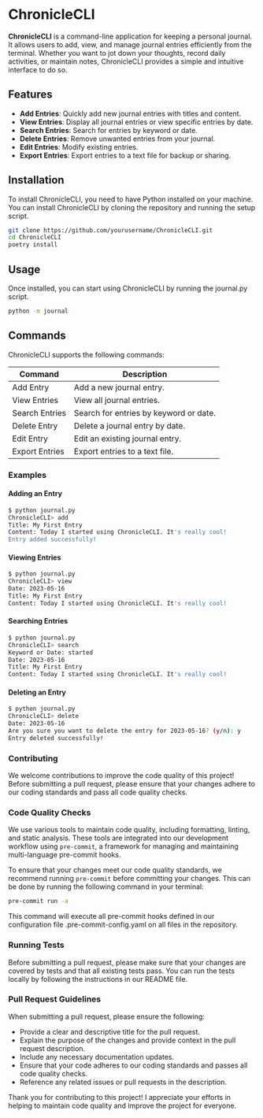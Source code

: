 # ChronicleCLI

**ChronicleCLI** is a command-line application for keeping a personal journal. It allows users to add, view, and manage journal entries efficiently from the terminal. Whether you want to jot down your thoughts, record daily activities, or maintain notes, ChronicleCLI provides a simple and intuitive interface to do so.

## Features

- **Add Entries**: Quickly add new journal entries with titles and content.
- **View Entries**: Display all journal entries or view specific entries by date.
- **Search Entries**: Search for entries by keyword or date.
- **Delete Entries**: Remove unwanted entries from your journal.
- **Edit Entries**: Modify existing entries.
- **Export Entries**: Export entries to a text file for backup or sharing.

## Installation

To install ChronicleCLI, you need to have Python installed on your machine. You can install ChronicleCLI by cloning the repository and running the setup script.

```bash
git clone https://github.com/yourusername/ChronicleCLI.git
cd ChronicleCLI
poetry install
```

## Usage

Once installed, you can start using ChronicleCLI by running the journal.py script.

```bash
python -m journal
```

## Commands

ChronicleCLI supports the following commands:

| Command         | Description                                           |
|-----------------|-------------------------------------------------------|
| Add Entry       | Add a new journal entry.                              |
| View Entries    | View all journal entries.                             |
| Search Entries  | Search for entries by keyword or date.                |
| Delete Entry    | Delete a journal entry by date.                       |
| Edit Entry      | Edit an existing journal entry.                       |
| Export Entries  | Export entries to a text file.                        |

### Examples

#### Adding an Entry

```bash
$ python journal.py
ChronicleCLI> add
Title: My First Entry
Content: Today I started using ChronicleCLI. It's really cool!
Entry added successfully!
```

#### Viewing Entries

```bash
$ python journal.py
ChronicleCLI> view
Date: 2023-05-16
Title: My First Entry
Content: Today I started using ChronicleCLI. It's really cool!
```

#### Searching Entries

```bash
$ python journal.py
ChronicleCLI> search
Keyword or Date: started
Date: 2023-05-16
Title: My First Entry
Content: Today I started using ChronicleCLI. It's really cool!
```

#### Deleting an Entry

```bash
$ python journal.py
ChronicleCLI> delete
Date: 2023-05-16
Are you sure you want to delete the entry for 2023-05-16? (y/n): y
Entry deleted successfully!
```

### Contributing

We welcome contributions to improve the code quality of this project! Before submitting a pull request, please ensure that your changes adhere to our coding standards and pass all code quality checks.

### Code Quality Checks

We use various tools to maintain code quality, including formatting, linting, and static analysis. These tools are integrated into our development workflow using `pre-commit`, a framework for managing and maintaining multi-language pre-commit hooks.

To ensure that your changes meet our code quality standards, we recommend running `pre-commit` before committing your changes. This can be done by running the following command in your terminal:

```sh
pre-commit run -a
```

This command will execute all pre-commit hooks defined in our configuration file .pre-commit-config.yaml on all files in the repository.


### Running Tests

Before submitting a pull request, please make sure that your changes are covered by tests and that all existing tests pass. You can run the tests locally by following the instructions in our README file.

### Pull Request Guidelines

When submitting a pull request, please ensure the following:

- Provide a clear and descriptive title for the pull request.
- Explain the purpose of the changes and provide context in the pull request description.
- Include any necessary documentation updates.
- Ensure that your code adheres to our coding standards and passes all code quality checks.
- Reference any related issues or pull requests in the description.

Thank you for contributing to this project! I appreciate your efforts in helping to maintain code quality and improve the project for everyone.
